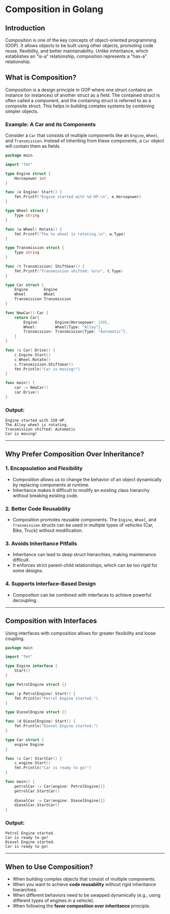 # Composition in Golang

## Introduction

Composition is one of the key concepts of object-oriented programming (OOP). It allows objects to be built using other objects, promoting code reuse, flexibility, and better maintainability. Unlike inheritance, which establishes an "is-a" relationship, composition represents a "has-a" relationship.

## What is Composition?

Composition is a design principle in OOP where one struct contains an instance (or instances) of another struct as a field. The contained struct is often called a component, and the containing struct is referred to as a composite struct. This helps in building complex systems by combining simpler objects.

### Example: A Car and its Components

Consider a `Car` that consists of multiple components like an `Engine`, `Wheel`, and `Transmission`. Instead of inheriting from these components, a `Car` object will contain them as fields.

```go
package main

import "fmt"

type Engine struct {
    Horsepower int
}

func (e Engine) Start() {
    fmt.Printf("Engine started with %d HP.\n", e.Horsepower)
}

type Wheel struct {
    Type string
}

func (w Wheel) Rotate() {
    fmt.Printf("The %s wheel is rotating.\n", w.Type)
}

type Transmission struct {
    Type string
}

func (t Transmission) ShiftGear() {
    fmt.Printf("Transmission shifted: %s\n", t.Type)
}

type Car struct {
    Engine       Engine
    Wheel        Wheel
    Transmission Transmission
}

func NewCar() Car {
    return Car{
        Engine:       Engine{Horsepower: 150},
        Wheel:        Wheel{Type: "Alloy"},
        Transmission: Transmission{Type: "Automatic"},
    }
}

func (c Car) Drive() {
    c.Engine.Start()
    c.Wheel.Rotate()
    c.Transmission.ShiftGear()
    fmt.Println("Car is moving!")
}

func main() {
    car := NewCar()
    car.Drive()
}
```

### Output:
```
Engine started with 150 HP.
The Alloy wheel is rotating.
Transmission shifted: Automatic
Car is moving!
```

---

## Why Prefer Composition Over Inheritance?

### 1. **Encapsulation and Flexibility**
   - Composition allows us to change the behavior of an object dynamically by replacing components at runtime.
   - Inheritance makes it difficult to modify an existing class hierarchy without breaking existing code.

### 2. **Better Code Reusability**
   - Composition promotes reusable components. The `Engine`, `Wheel`, and `Transmission` structs can be used in multiple types of vehicles (Car, Bike, Truck) without modification.

### 3. **Avoids Inheritance Pitfalls**
   - Inheritance can lead to deep struct hierarchies, making maintenance difficult.
   - It enforces strict parent-child relationships, which can be too rigid for some designs.

### 4. **Supports Interface-Based Design**
   - Composition can be combined with interfaces to achieve powerful decoupling.

---

## Composition with Interfaces

Using interfaces with composition allows for greater flexibility and loose coupling.

```go
package main

import "fmt"

type Engine interface {
    Start()
}

type PetrolEngine struct {}

func (p PetrolEngine) Start() {
    fmt.Println("Petrol Engine started.")
}

type DieselEngine struct {}

func (d DieselEngine) Start() {
    fmt.Println("Diesel Engine started.")
}

type Car struct {
    engine Engine
}

func (c Car) StartCar() {
    c.engine.Start()
    fmt.Println("Car is ready to go!")
}

func main() {
    petrolCar := Car{engine: PetrolEngine{}}
    petrolCar.StartCar()
    
    dieselCar := Car{engine: DieselEngine{}}
    dieselCar.StartCar()
}
```

### Output:
```
Petrol Engine started.
Car is ready to go!
Diesel Engine started.
Car is ready to go!
```

---

## When to Use Composition?

- When building complex objects that consist of multiple components.
- When you want to achieve **code reusability** without rigid inheritance hierarchies.
- When different behaviors need to be swapped dynamically (e.g., using different types of engines in a vehicle).
- When following the **favor composition over inheritance** principle.